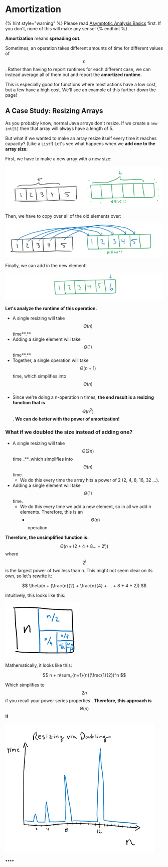 # Amortization

{% hint style="warning" %}
Please read [Asymptotic Analysis Basics](asymptotics.md) first. If you don't, none of this will make any sense!
{% endhint %}

**Amortization** means **spreading out.**

Sometimes, an operation takes different amounts of time for different values of $$n$$. Rather than having to report runtimes for each different case, we can instead average all of them out and report the **amortized runtime.**

This is especially good for functions where most actions have a low cost, but a few have a high cost. We'll see an example of this further down the page!

## A Case Study: Resizing Arrays

As you probably know, normal Java arrays don't resize. If we create a `new int[5]` then that array will always have a length of 5.

But what if we wanted to make an array resize itself every time it reaches capacity? \(Like a `List`!\) Let's see what happens when we **add one to the array size:**

First, we have to make a new array with a new size:

![](../.gitbook/assets/image%20%2834%29.png)

Then, we have to copy over all of the old elements over:

![](../.gitbook/assets/image%20%2826%29.png)

Finally, we can add in the new element!

![](../.gitbook/assets/image%20%2817%29.png)

**Let's analyze the runtime of this operation.**

* A single resizing will take $$\Theta(n)$$ time**.**
* Adding a single element will take $$\Theta(1)$$ time**.**
* Together, a single operation will take $$\Theta(n+1)$$ time, which simplifies into  $$\Theta(n)$$ .
* Since we're doing a n-operation n times, **the end result is a resizing function that is**$$\Theta(n^2)$$. **We can do better with the power of amortization!**

### **What if we doubled the size instead of adding one?**

* A single resizing will take $$\Theta(2n)$$ time _\*\*_which simplifies into $$\Theta(n)$$ time.
  * We do this every time the array hits a power of 2 \(2, 4, 8, 16, 32 ...\). 
* Adding a single element will take $$\Theta(1)$$ time.
  * We do this every time we add a new element, so in all we add n elements. Therefore, this is an 
    * $$\Theta(n)$$operation.

**Therefore, the unsimplified function is:** $$\Theta(n + (2 + 4 + 8 ... +2^i))$$ where $$2^i$$ is the largest power of two less than n. This might not seem clear on its own, so let's rewrite it:

$$
\theta(n + (\frac{n}{2} + \frac{n}{4} + ... + 8 + 4 + 2))
$$

Intuitively, this looks like this:

![](../.gitbook/assets/image%20%2839%29.png)

Mathematically, it looks like this:

$$
n + n\sum_{n=1}{n}(\frac{1}{2})^n
$$

Which simplifies to $$2n$$if you recall your power series properties . **Therefore, this approach is** $$\Theta(n)$$ **!!**

![Runtime graph for increasing values of n when doubling.](../.gitbook/assets/image%20%2832%29.png)

\*\*\*\*


